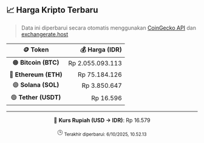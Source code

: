 

<!-- HARGA_KRIPTO -->
## 📈 Harga Kripto Terbaru

> Data ini diperbarui secara otomatis menggunakan [CoinGecko API](https://www.coingecko.com/) dan [exchangerate.host](https://exchangerate.host/)

<div align="center">

| 🪙 Token | 💰 Harga (IDR) |
|:------:|---------------:|
| 🟠 **Bitcoin (BTC)**   | Rp 2.055.093.113 |
| 🔵 **Ethereum (ETH)**  | Rp 75.184.126 |
| 🟣 **Solana (SOL)**    | Rp 3.850.647 |
| 🟢 **Tether (USDT)**   | Rp 16.596 |

---

💱 **Kurs Rupiah (USD → IDR)**: Rp 16.579

🕒 <sub>Terakhir diperbarui: 6/10/2025, 10.52.13</sub>

</div>
<!-- /HARGA_KRIPTO -->
